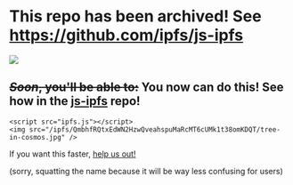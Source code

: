 # This repo has been archived! See https://github.com/ipfs/js-ipfs
![](https://camo.githubusercontent.com/44d46e125f11fe293dde1e6c92760b1ad6253132/68747470733a2f2f697066732e696f2f697066732f516d566b37737272776168584c4e6d634459767955454a7074796f78706e646e52613537594a31314c346a5632362f697066732e6a732e706e67)



## ~~_Soon_, you'll be able to:~~ **You now can do this!** See how in the [js-ipfs](https://github.com/ipfs/js-ipfs#use-in-a-browser-using-a-script-tag) repo!

```
<script src="ipfs.js"></script>
<img src="/ipfs/QmbhfRQtxEdWN2HzwQveahspuMaRcMT6cUMk1t38omKDQT/tree-in-cosmos.jpg" />
```

If you want this faster, [help us out!](https://github.com/ipfs/node-ipfs)

(sorry, squatting the name because it will be way less confusing for users)
